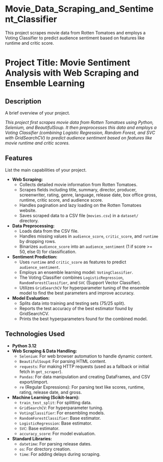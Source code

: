# Movie_Data_Scraping_and_Sentiment_Classifier
This project scrapes movie data from Rotten Tomatoes and employs a Voting Classifier to predict audience sentiment based on features like runtime and critic score.

# Project Title: Movie Sentiment Analysis with Web Scraping and Ensemble Learning

## Description
A brief overview of your project.

*This project first scrapes movie data from Rotten Tomatoes using Python, Selenium, and BeautifulSoup. It then preprocesses this data and employs a Voting Classifier (combining Logistic Regression, Random Forest, and SVC with GridSearchCV) to predict audience sentiment based on features like movie runtime and critic scores.*


## Features
List the main capabilities of your project.
* **Web Scraping:**
    * Collects detailed movie information from Rotten Tomatoes.
    * Scrapes fields including title, summary, director, producer, screenwriter, rating, genre, language, release date, box office gross, runtime, critic score, and audience score.
    * Handles pagination and lazy loading on the Rotten Tomatoes website.
    * Saves scraped data to a CSV file (`movies.csv`) in a `dataset/` directory.
* **Data Preprocessing:**
    * Loads data from the CSV file.
    * Handles missing values in `audience_score`, `critic_score`, and `runtime` by dropping rows.
    * Binarizes `audience_score` into an `audience_sentiment` (1 if score >= 50, else 0) for classification.
* **Sentiment Prediction:**
    * Uses `runtime` and `critic_score` as features to predict `audience_sentiment`.
    * Employs an ensemble learning model: `VotingClassifier`.
    * The Voting Classifier combines `LogisticRegression`, `RandomForestClassifier`, and `SVC` (Support Vector Classifier).
    * Utilizes `GridSearchCV` for hyperparameter tuning of the ensemble model to find the best parameters and improve accuracy.
* **Model Evaluation:**
    * Splits data into training and testing sets (75/25 split).
    * Reports the test accuracy of the best estimator found by GridSearchCV.
    * Prints the best hyperparameters found for the combined model.

## Technologies Used
* **Python 3.12**
* **Web Scraping & Data Handling:**
    * `Selenium`: For web browser automation to handle dynamic content.
    * `BeautifulSoup4`: For parsing HTML content.
    * `requests`: For making HTTP requests (used as a fallback or initial fetch in `get_scraper`).
    * `Pandas`: For data manipulation and creating DataFrames, and CSV export/import.
    * `re` (Regular Expressions): For parsing text like scores, runtime, rating, release date, and gross.
* **Machine Learning (Scikit-learn):**
    * `train_test_split`: For splitting data.
    * `GridSearchCV`: For hyperparameter tuning.
    * `VotingClassifier`: For ensembling models.
    * `RandomForestClassifier`: Base estimator.
    * `LogisticRegression`: Base estimator.
    * `SVC`: Base estimator.
    * `accuracy_score`: For model evaluation.
* **Standard Libraries:**
    * `datetime`: For parsing release dates.
    * `os`: For directory creation.
    * `time`: For adding delays during scraping.
